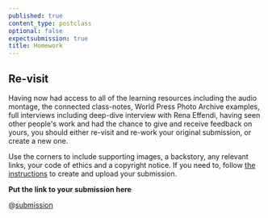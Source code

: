 ```yaml
---
published: true
content_type: postclass
optional: false
expectsubmission: true
title: Homework
---
```



## Re-visit

Having now had access to all of the learning resources including the audio montage, the connected class-notes, World Press Photo Archive examples, full interviews including deep-dive interview with Rena Effendi, having seen other people's work and had the chance to give and receive feedback on yours, you should either re-visit and re-work your original submission, or create a new one. 

Use the corners to include supporting images, a backstory, any relevant links, your code of ethics and a copyright notice. If you need to, follow [the instructions](/fourcorners.md) to create and upload your submission.

**Put the link to your submission here**

@[submission](fourcorners,evidence,extended)

